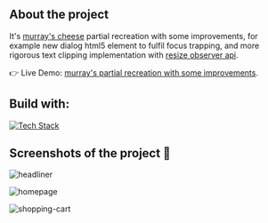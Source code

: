 ## About the project
It's [murray's cheese](https://www.murrayscheese.com/) partial recreation with some improvements, for example new dialog html5 element to fulfil focus trapping, and more rigorous text clipping implementation with [resize observer api](https://developer.mozilla.org/en-US/docs/Web/API/Resize_Observer_API).

👉 Live Demo: [murray's partial recreation with some improvements](https://murrayscheesepr.netlify.app/).

## Build with:
[![Tech Stack](https://skillicons.dev/icons?i=react,sass)](https://skillicons.dev)

## Screenshots of the project 📸
![headliner](https://github.com/xsxSatellite/murray-s-cheese/assets/125062628/07b9d034-e4ff-45a8-abee-46ef03b67add)

![homepage](https://github.com/xsxSatellite/murray-s-cheese/assets/125062628/6b506673-166a-4286-997d-65d05bc28ed4)

![shopping-cart](https://github.com/xsxSatellite/murray-s-cheese/assets/125062628/d3c5ea4d-2754-49f0-94cc-fa3326f17154)
